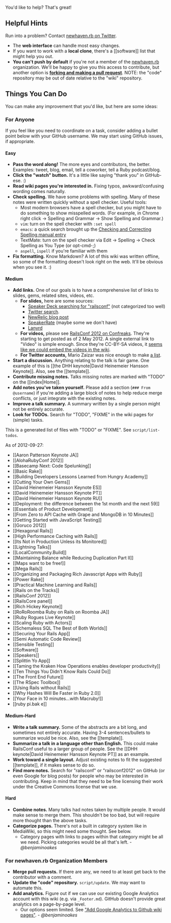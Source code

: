 You'd like to help?  That's great!

## Helpful Hints

Run into a problem?  Contact [newhaven.rb on Twitter](http://twitter.com/newhavenrb).

* The **web interface** can handle most easy changes.
* If you want to work with a **local clone**, there's a [[software]] list that might help you out.
* **You can't push by default** if you're not a member of the [newhaven.rb](https://github.com/newhavenrb) organization.  We'll be happy to give you this access to contribute, but another option is **[forking and making a pull request](https://github.com/newhavenrb/conferences)**.  NOTE: the "code" repository may be out of date relative to the "wiki" repository.

## Things You Can Do

You can make any improvement that you'd like, but here are some ideas:

### For Anyone

If you feel like you need to coordinate on a task, consider adding a bullet point below with your GitHub username.  We may start using GitHub issues, if appropriate.

#### Easy

* **Pass the word along!**  The more eyes and contributors, the better.  Examples:  tweet, blog, email, tell a coworker, tell a Ruby podcast/blog.
* **Click the "watch" button.**  It's a little like saying "thank you" in GitHub-ese.  :)
* **Read wiki pages you're interested in.**  Fixing typos, awkward/confusing wording comes naturally.
* **Check spelling.**  We have some problems with spelling.  Many of these notes were written quickly without a spell checker.  Useful tools:
    * Most modern browsers have a spell checker, but you might have to do something to show misspelled words.  (For example, in Chrome right click -> Spelling and Grammar -> Show Spelling and Grammar.)
    * `vim`: turn on the spell checker with `:set spell`
    * `emacs`: a quick search brought up the [Checking and Correcting Spelling manual entry](http://www.gnu.org/software/emacs/manual/html_node/emacs/Spelling.html)
    * TextMate: turn on the spell checker via Edit -> Spelling -> Check Spelling as You Type (or opt-cmd-;)
    * `aspell`, `ispell` if you're familiar with them
* **Fix formatting.**  Know Markdown?  A lot of this wiki was written offline, so some of the formatting doesn't look right on the web.  It'll be obvious when you see it.  :)

#### Medium

* **Add links.**  One of our goals is to have a comprehensive list of links to slides, gems, related sites, videos, etc.
    * **For slides,**  here are some sources:
        * [Speaker Deck searching for "railsconf"](http://speakerdeck.com/search?q=railsconf) (not categorized too well)
        * [Twitter search](https://twitter.com/#!/search/%23RailsConf%20slides).
        * [NewRelic blog post](http://blog.newrelic.com/2012/04/27/community-news-reflections-on-railsconf-and-more/)
        * [SpeakerRate](http://speakerrate.com/talks/9580-taming-the-kraken-how-operations-enables-developer-productivity)  (maybe some we don't have)
        * [Lanyrd](http://lanyrd.com/2012/railsconf/)
    * **For videos,** please see [RailsConf 2012 on Confreaks](http://www.confreaks.com/events/railsconf2012).  They're starting to get posted as of 2 May 2012.  A single external link to "Video" is simple enough.  Since they're CC-BY-SA videos, it [seems like we could embed the videos in the wiki](http://stackoverflow.com/questions/4279611/how-to-embed-a-video-into-github-readme-md).
    * **For Twitter accounts,** Mario Zaizar was nice enough to make [a list](https://twitter.com/#!/MarioZaizar/railsconf-2012).
* **Start a discussion.**  Anything relating to the talk is fair game.  One example of this is [[the DHH keynote|David Heinemeier Hansson Keynote]].  Also, see the [[template]].
* **Contribute missing notes.**  Talks missing notes are marked with "TODO" on the [[index|Home]].
* **Add notes you've taken yourself.**  Please add a section (`### From @username`) if you're adding a large block of notes to help reduce merge conflicts, or just integrate with the existing notes.
* **Improve a talk summary.**  A summary written by a single person might not be entirely accurate.
* **Look for TODOs.**  Search for "TODO", "FIXME" in the wiki pages for (simple) tasks.

This is a generated list of files with "TODO" or "FIXME".  See `script/list-todos`.

<!-- begin `script/list-todos` -->

As of 2012-09-27:

* [[Aaron Patterson Keynote JA]]
* [[AlohaRubyConf 2012]]
* [[Basecamp Next: Code Spelunking]]
* [[Basic Rake]]
* [[Building Developers Lessons Learned from Hungry Academy]]
* [[Cutting Your Own Gems]]
* [[David Heinemeier Hansson Keynote ES]]
* [[David Heinemeier Hansson Keynote PT]]
* [[David Heinemeier Hansson Keynote RU]]
* [[Deployment: the difference between the 1st month and the next 59]]
* [[Essentials of Product Development]]
* [[From Zero to API Cache with Grape and MongoDB in 10 Minutes]]
* [[Getting Started with JavaScript Testing]]
* [[Goruco 2012]]
* [[Hexagonal Rails]]
* [[High Performance Caching with Rails]]
* [[Its Not in Production Unless its Monitored]]
* [[Lightning Talks]]
* [[LocalCommunity.Build]]
* [[Maintaining Balance while Reducing Duplication Part II]]
* [[Maps want to be free!]]
* [[Mega Rails]]
* [[Organizing and Packaging Rich Javascript Apps with Ruby]]
* [[Power Rake]]
* [[Practical Machine Learning and Rails]]
* [[Rails on the Tracks]]
* [[RailsConf 2012]]
* [[RailsCore panel]]
* [[Rich Hickey Keynote]]
* [[RoRoRoomba Ruby on Rails on Roomba JA]]
* [[Ruby Rogues Live Keynote]]
* [[Scaling Ruby with Actors]]
* [[Schemaless SQL The Best of Both Worlds]]
* [[Securing Your Rails App]]
* [[Semi Automatic Code Review]]
* [[Sensible Testing]]
* [[Software]]
* [[Speakers]]
* [[Splittin Yo App]]
* [[Taming the Kraken How Operations enables developer productivity]]
* [[Ten Things You Didn't Know Rails Could Do]]
* [[The Front End Future]]
* [[The RSpec Toolbox]]
* [[Using Rails without Rails]]
* [[Why Hashes Will Be Faster in Ruby 2.0]]
* [[Your Face in 10 minutes...with Macruby!]]
* [[ruby  pi.bak  e]]

<!-- end `script/list-todos` -->

#### Medium-Hard

* **Write a talk summary.**  Some of the abstracts are a bit long, and sometimes not entirely accurate.  Having 3-4 sentences/bullets to summarize would be nice.  Also, see the [[template]].
* **Summarize a talk in a language other than English.**  This could make RailsConf useful to a larger group of people.  See the [[DHH keynote|David Heinemeier Hansson Keynote PT]] as an example.
* **Work toward a single layout.**  Adjust existing notes to fit the suggested [[template]], if it makes sense to do so.
* **Find more notes.**  Search for "railsconf" or "railsconf2012" on GitHub (or even Google for blog posts) for people who may be interested in contributing.  Keep in mind that they need to be fine licensing their  work under the Creative Commons license that we use.

#### Hard

* **Combine notes.**  Many talks had notes taken by multiple people.  It would make sense to merge them.  This shouldn't be too bad, but will require more thought than the above tasks.
* **Categorize pages.**  There's not a built in category system like in MediaWiki, so this might need some thought.  See below.
    * Category pages with links to pages within that category might be all we need.  Picking categories would be all that's left. - _@benjaminoakes_

### For newhaven.rb Organization Members

* **Merge pull requests.**  If there are any, we need to at least get back to the contributor with a comment.
* **Update the "code" repository.**  `script/update`.  We may want to automate this.
* **Add analytics.**  Figure out if we can use our existing Google Analytics account with this wiki (e.g. via `_Footer.md`).  GitHub doesn't provide great analytics on a page-by-page level.
    * Our options seem limited.  See ["Add Google Analytics to Github wiki pages"](http://stackoverflow.com/questions/4376560/add-google-analytics-to-github-wiki-pages).  - _@benjaminoakes_
